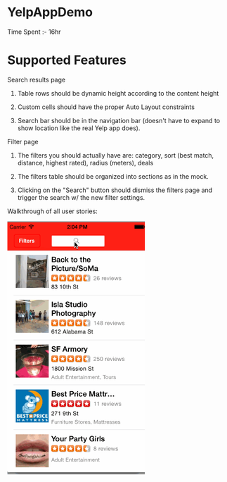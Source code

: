 YelpAppDemo
===============
Time Spent :- 16hr

Supported Features
===============

Search results page

  1. Table rows should be dynamic height according to the content height

  2. Custom cells should have the proper Auto Layout constraints

  3. Search bar should be in the navigation bar (doesn't have to expand to show location like the real Yelp app does).
  
Filter page
  1. The filters you should actually have are: category, sort (best match, distance, highest rated), radius (meters), deals
  
  2. The filters table should be organized into sections as in the mock.

  3. Clicking on the "Search" button should dismiss the filters page and trigger the search w/ the new filter settings.

Walkthrough of all user stories:

![Video Walkthrough](yelpDemoApp.gif)
